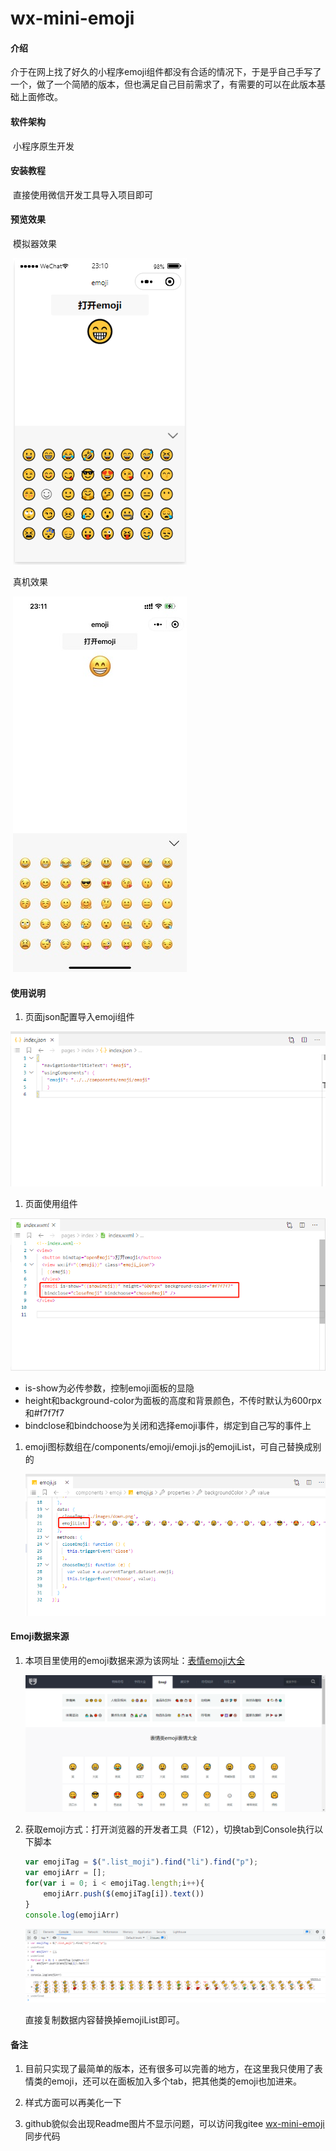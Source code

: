 # wx-mini-emoji

#### 介绍
​	介于在网上找了好久的小程序emoji组件都没有合适的情况下，于是乎自己手写了一个，做了一个简陋的版本，但也满足自己目前需求了，有需要的可以在此版本基础上面修改。

#### 软件架构
​	小程序原生开发


#### 安装教程

​	直接使用微信开发工具导入项目即可

#### 预览效果

​	模拟器效果

​	<img src="images/virtual.png" alt="virtual"  /> 

​	真机效果

​	<img src="images/native.png" alt="native" />

#### 使用说明

1.  页面json配置导入emoji组件

![import-emoji](images/import-emoji.png)

1.  页面使用组件

![use-emoji](images/use-emoji.png)

- is-show为必传参数，控制emoji面板的显隐
- height和background-color为面板的高度和背景颜色，不传时默认为600rpx和#f7f7f7
- bindclose和bindchoose为关闭和选择emoji事件，绑定到自己写的事件上

1. emoji图标数组在/components/emoji/emoji.js的emojiList，可自己替换成别的

   ![replace-emoji](images/replace-emoji.png)

#### Emoji数据来源

1. 本项目里使用的emoji数据来源为该网址：[表情emoji大全](https://www.fuhaozi.com/emoji/biaoqing.html)

   ![emoji-html](images/emoji-html.png)

2. 获取emoji方式：打开浏览器的开发者工具（F12），切换tab到Console执行以下脚本

      ```javascript
      var emojiTag = $(".list_moji").find("li").find("p");
      var emojiArr = [];
      for(var i = 0; i < emojiTag.length;i++){ 
          emojiArr.push($(emojiTag[i]).text())
      }
      console.log(emojiArr)
      ```
   
   ![emoji-script](images/emoji-script.png)
   
    直接复制数据内容替换掉emojiList即可。


#### 备注

1. 目前只实现了最简单的版本，还有很多可以完善的地方，在这里我只使用了表情类的emoji，还可以在面板加入多个tab，把其他类的emoji也加进来。

2. 样式方面可以再美化一下
3. github貌似会出现Readme图片不显示问题，可以访问我gitee [wx-mini-emoji](https://gitee.com/youtree/wx-mini-emoji.git)同步代码

   

   
